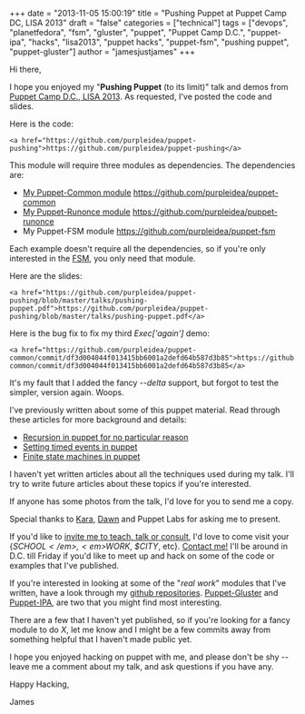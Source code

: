 +++
date = "2013-11-05 15:00:19"
title = "Pushing Puppet at Puppet Camp DC, LISA 2013"
draft = "false"
categories = ["technical"]
tags = ["devops", "planetfedora", "fsm", "gluster", "puppet", "Puppet Camp D.C.", "puppet-ipa", "hacks", "lisa2013", "puppet hacks", "puppet-fsm", "pushing puppet", "puppet-gluster"]
author = "jamesjustjames"
+++

Hi there,

I hope you enjoyed my "<strong>Pushing Puppet</strong> (to its limit)" talk and demos from <a href="https://puppetcampdc2013.eventbrite.com/">Puppet Camp D.C., LISA 2013</a>. As requested, I've posted the code and slides.

Here is the code:
```
<a href="https://github.com/purpleidea/puppet-pushing">https://github.com/purpleidea/puppet-pushing</a>
```
This module will require three modules as dependencies. The dependencies are:
<ul>
	<li><span style="text-decoration:underline;">My Puppet-Common module</span>
<a href="https://github.com/purpleidea/puppet-common">https://github.com/purpleidea/puppet-common</a></li>
	<li><span style="text-decoration:underline;">My Puppet-Runonce module</span>
<a href="https://github.com/purpleidea/puppet-runonce">https://github.com/purpleidea/puppet-runonce</a></li>
	<li>My Puppet-FSM module
<a href="https://github.com/purpleidea/puppet-fsm">https://github.com/purpleidea/puppet-fsm</a></li>
</ul>
Each example doesn't require all the dependencies, so if you're only interested in the <a href="https://en.wikipedia.org/wiki/Finite-state_machine">FSM</a>, you only need that module.

Here are the slides:
```
<a href="https://github.com/purpleidea/puppet-pushing/blob/master/talks/pushing-puppet.pdf">https://github.com/purpleidea/puppet-pushing/blob/master/talks/pushing-puppet.pdf</a>
```
Here is the bug fix to fix my third <em>Exec['again']</em> demo:
```
<a href="https://github.com/purpleidea/puppet-common/commit/df3d004044f013415bb6001a2defd64b587d3b85">https://github.com/purpleidea/puppet-common/commit/df3d004044f013415bb6001a2defd64b587d3b85</a>
```
It's my fault that I added the fancy <em>--delta</em> support, but forgot to test the simpler, version again. Woops.

I've previously written about some of this puppet material. Read through these articles for more background and details:
<ul>
	<li><a href="/post//2012/11/20/recursion-in-puppet-for-no-particular-reason/">Recursion in puppet for no particular reason</a></li>
	<li><a href="/post/2012/11/14/setting-timed-events-in-puppet/">Setting timed events in puppet</a></li>
	<li><a href="/post/2013/09/28/finite-state-machines-in-puppet/">Finite state machines in puppet</a></li>
</ul>
I haven't yet written articles about all the techniques used during my talk. I'll try to write future articles about these topics if you're interested.

If anyone has some photos from the talk, I'd love for you to send me a copy.

Special thanks to <a href="https://twitter.com/FeyNudibranch">Kara</a>, <a href="https://twitter.com/geekygirldawn">Dawn</a> and Puppet Labs for asking me to present.

If you'd like to <a title="live!" href="http://ttboj.wordpress.com/live/">invite me to teach, talk or consult</a>, I'd love to come visit your {<em>$SCHOOL</em>, <em>$WORK</em>, <em>$CITY</em>, etc}. <a title="contact" href="http://ttboj.wordpress.com/contact/">Contact me!</a> I'll be around in D.C. till Friday if you'd like to meet up and hack on some of the code or examples that I've published.

If you're interested in looking at some of the "<em>real work</em>" modules that I've written, have a look through my <a href="https://github.com/purpleidea?tab=repositories">github repositories</a>. <a title="puppet-gluster" href="http://ttboj.wordpress.com/code/puppet-gluster/">Puppet-Gluster</a> and <a href="https://github.com/purpleidea/puppet-ipa">Puppet-IPA</a>, are two that you might find most interesting.

There are a few that I haven't yet published, so if you're looking for a fancy module to do <em>X</em>, let me know and I might be a few commits away from something helpful that I haven't made public yet.

I hope you enjoyed hacking on puppet with me, and please don't be shy -- leave me a comment about my talk, and ask questions if you have any.

Happy Hacking,

James

&nbsp;

